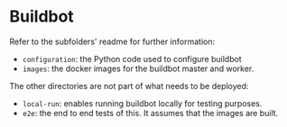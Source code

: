 # Buildbot
Refer to the subfolders' readme for further information:

* `configuration`: the Python code used to configure buildbot
* `images`: the docker images for the buildbot master and worker.

The other directories are not part of what needs to be deployed:
* `local-run`: enables running buildbot locally for testing purposes.
* `e2e`: the end to end tests of this. It assumes that the images are built.
